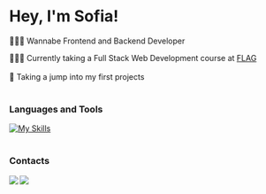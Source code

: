 # Hey, I'm Sofia!

👩🏻‍💻 Wannabe Frontend and Backend Developer<br/>

👩🏻‍🎓 Currently taking a Full Stack Web Development course at [FLAG](https://flag.pt/curso/full-stack-web-developer/) <br/>
<br/>
💭 Taking a jump into my first projects<br/>
<br/>
### Languages and Tools
[![My Skills](https://skillicons.dev/icons?i=js,html,css,sass,r,figma&theme=light)](https://skillicons.dev)
<br/>
<br/>
### Contacts 

<a href="mailto:sofia.oliveira57.so@gmail.com">
  <img align="left" src="https://img.shields.io/badge/Gmail-D14836?style=for-the-badge&logo=gmail&logoColor=white">
</a>

<a href="https://www.linkedin.com/in/sofia-oliveira-391a63151/">
  <img align="left" src="https://img.shields.io/badge/LinkedIn-0077B5?style=for-the-badge&logo=linkedin&logoColor=white">
</a>
